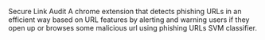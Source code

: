 Secure Link Audit
A chrome extension that detects phishing URLs in an efficient way based on URL features by alerting and warning users if they open up or browses some malicious url using phishing URLs SVM classifier.
